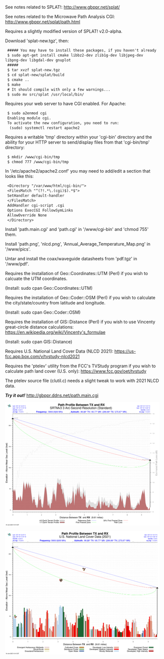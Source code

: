 See notes related to SPLAT!: http://www.gbppr.net/splat/

See notes related to the Microwave Path Analysis CGI: http://www.gbppr.net/splat/path.html

Requires a slightly modified version of SPLAT! v2.0-alpha.

Download 'splat-new.tgz', then:
     
     ##### You may have to install these packages, if you haven't already
     $ sudo apt-get install cmake libbz2-dev zlib1g-dev libjpeg-dev libpng-dev libgdal-dev gnuplot
     #####
     $ tar xvzf splat-new.tgz
     $ cd splat-new/splat/build
     $ cmake ..
     $ make
     # It should compile with only a few warnings...
     $ sudo mv src/splat /usr/local/bin/
     
Requires your web server to have CGI enabled. For Apache:
     
     $ sudo a2enmod cgi
     Enabling module cgi.
     To activate the new configuration, you need to run:
      (sudo) systemctl restart apache2

Requires a writable 'tmp' directory within your 'cgi-bin' directory and the ability for your HTTP server to send/display files from that 'cgi-bin/tmp' directory:
     
     $ mkdir /www/cgi-bin/tmp
     $ chmod 777 /www/cgi-bin/tmp

In '/etc/apache2/apache2.conf' you may need to add/edit a section that looks like this:

     <Directory "/var/www/html/cgi-bin/">
     <FilesMatch "^(?!.*\.(cgi)$).*$">
     SetHandler default-handler
     </FilesMatch>
     AddHandler cgi-script .cgi
     Options ExecCGI FollowSymLinks
     AllowOverride None
     </Directory>

Install 'path.main.cgi' and 'path.cgi' in '/www/cgi-bin' and 'chmod 755' them.

Install 'path.png', 'nlcd.png', 'Annual_Average_Temperature_Map.png' in '/www/pics'.


Untar and install the coax/waveguide datasheets from 'pdf.tgz' in '/www/pdf'.

Requires the installation of Geo::Coordinates::UTM (Perl) if you wish to calcuate the UTM coordinates.

(Install: sudo cpan Geo::Coordinates::UTM)

Requires the installation of Geo::Coder::OSM (Perl) if you wish to calculate the city/state/country from latitude and longitude.

(Install: sudo cpan Geo::Coder::OSM)

Requires the installation of GIS::Distance (Perl) if you wish to use Vincenty great-circle distance calculations: https://en.wikipedia.org/wiki/Vincenty's_formulae

(Install: sudo cpan GIS::Distance)

Requires U.S. National Land Cover Data (NLCD 2021): https://us-fcc.app.box.com/v/tvstudy-nlcd2021

Requires the 'ptelev' utility from the FCC's TVStudy program if you wish to calculate path land cover (U.S. only): https://www.fcc.gov/oet/tvstudy

The ptelev source file (clutil.c) needs a slight tweak to work with 2021 NLCD data.

***Try it out!*** http://gbppr.ddns.net/path.main.cgi

![Example terrain and path profile](TerrainProfile1.png)

![Example land cover profile](LULCProfile1.png)






